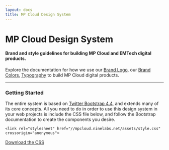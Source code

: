 ```yaml
---
layout: docs
title: MP Cloud Design System
---
```




# MP Cloud Design System

#### Brand and style guidelines for building MP Cloud and EMTech digital products.

Explore the documentation for how we use our [Brand Logo](brand.html), our [Brand Colors](colors.html), [Typography](typography.html) to build MP Cloud digital products.

----

### Getting Started

The entire system is based on [Twitter Bootstrap 4.4](https://getbootstrap.com/docs/4.4/getting-started/introduction/), and extends many of its core concepts. All you need to do in order to use this design system in your web projects is include the CSS file below, and follow the Bootstrap documentation to create the components you desire.


```
<link rel="stylesheet" href="//mpcloud.ninelabs.net/assets/style.css" crossorigin="anonymous">
```

<a href="/assets/style.css" class="btn btn-outline-primary">Download the CSS</a>
